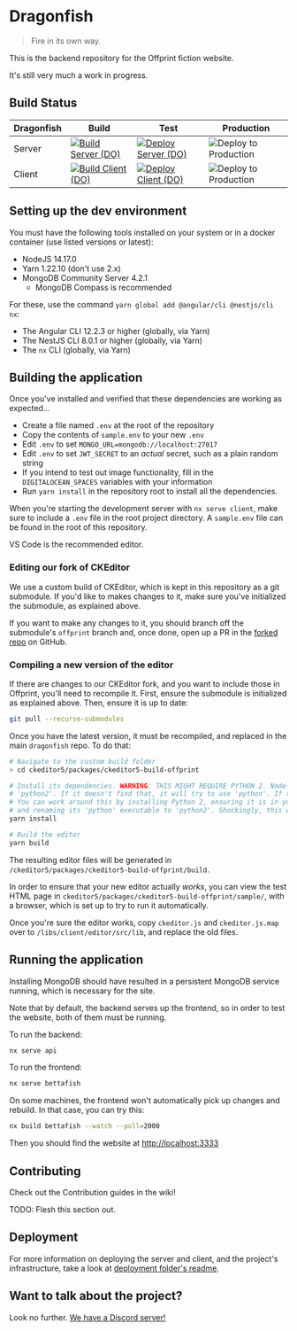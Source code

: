 # Dragonfish

> Fire in its own way.

This is the backend repository for the Offprint fiction website.

It's still very much a work in progress.

## Build Status

| Dragonfish | Build | Test | Production |
| ---------- | ----- | ---- | ---------- |
| Server     | [![Build Server (DO)](https://github.com/OffprintStudios/dragonfish/actions/workflows/digiocean-build-server.yml/badge.svg)](https://github.com/OffprintStudios/dragonfish/actions/workflows/digiocean-build-server.yml) | [![Deploy Server (DO)](https://github.com/OffprintStudios/dragonfish/actions/workflows/digioncean-deploy-server.yml/badge.svg)](https://github.com/OffprintStudios/dragonfish/actions/workflows/digioncean-deploy-server.yml) | ![Deploy to Production](https://github.com/OffprintStudios/dragonfish/workflows/Deploy%20to%20Production/badge.svg) |
| Client     | [![Build Client (DO)](https://github.com/OffprintStudios/dragonfish/actions/workflows/digiocean-build-client.yml/badge.svg)](https://github.com/OffprintStudios/dragonfish/actions/workflows/digiocean-build-client.yml) | [![Deploy Client (DO)](https://github.com/OffprintStudios/dragonfish/actions/workflows/digiocean-deploy-client.yml/badge.svg)](https://github.com/OffprintStudios/dragonfish/actions/workflows/digiocean-deploy-client.yml) | ![Deploy to Production](https://github.com/OffprintStudios/dragonfish/workflows/Deploy%20to%20Production/badge.svg) |

## Setting up the dev environment

You must have the following tools installed on your system or in a docker container (use listed versions or latest):

- NodeJS 14.17.0
- Yarn 1.22.10 (don't use 2.x)
- MongoDB Community Server 4.2.1
  - MongoDB Compass is recommended

For these, use the command `yarn global add @angular/cli @nestjs/cli nx`:

- The Angular CLI 12.2.3 or higher (globally, via Yarn)
- The NestJS CLI 8.0.1 or higher (globally, via Yarn)
- The `nx` CLI (globally, via Yarn)

## Building the application

Once you've installed and verified that these dependencies are working as expected...

- Create a file named `.env` at the root of the repository
- Copy the contents of `sample.env` to your new `.env`
- Edit `.env` to set `MONGO_URL=mongodb://localhost:27017`
- Edit `.env` to set `JWT_SECRET` to an _actual_ secret, such as a plain random string
- If you intend to test out image functionality, fill in the `DIGITALOCEAN_SPACES` variables with your information
- Run `yarn install` in the repository root to install all the dependencies.

When you're starting the development server with `nx serve client`, make sure to include a `.env` file in the root project directory. A `sample.env` file can be found in the root of this repository.

VS Code is the recommended editor.

### Editing our fork of CKEditor

We use a custom build of CKEditor, which is kept in this repository as a git submodule. If you'd like to makes changes to it, make sure you've initialized the submodule, as explained above.

If you want to make any changes to it, you should branch off the submodule's `offprint` branch and, once done, open up a PR in the [forked repo](https://github.com/OffprintStudios/ckeditor5) on GitHub.

### Compiling a new version of the editor

If there are changes to our CKEditor fork, and you want to include those in Offprint, you'll need to recompile it. First, ensure the submodule is initialized as explained above. Then, ensure it is up to date:

```bash
git pull --recurse-submodules
```

Once you have the latest version, it must be recompiled, and replaced in the main `dragonfish` repo. To do that:

```bash
# Navigate to the custom build folder
> cd ckeditor5/packages/ckeditor5-build-offprint

# Install its dependencies. WARNING: THIS MIGHT REQUIRE PYTHON 2. Node-gyp will first look for an executable named 
# 'python2'. If it doesn't find that, it will try to use 'python'. If this is a Python 3 executable, the build will fail.
# You can work around this by installing Python 2, ensuring it is in your PATH, 
# and renaming its 'python' executable to 'python2'. Shockingly, this works.
yarn install

# Build the editor
yarn build
```

The resulting editor files will be generated in `/ckeditor5/packages/ckeditor5-build-offprint/build`.

In order to ensure that your new editor actually _works_, you can view the test HTML page in `ckeditor5/packages/ckeditor5-build-offprint/sample/`, with a browser, which is set up to try to run it automatically.

Once you're sure the editor works, copy `ckeditor.js` and `ckeditor.js.map` over to `/libs/client/editor/src/lib`, and replace the old files.

## Running the application

Installing MongoDB should have resulted in a persistent MongoDB service running, which is necessary for the site.

Note that by default, the backend serves up the frontend, so in order to test the website, both of them must be running.

To run the backend:

```bash
nx serve api
```

To run the frontend:

```bash
nx serve bettafish
```

On some machines, the frontend won't automatically pick up changes and rebuild. In that case, you can try this:

```bash
nx build bettafish --watch --poll=2000
```

Then you should find the website at <http://localhost:3333>

## Contributing

Check out the Contribution guides in the wiki!

TODO: Flesh this section out.

## Deployment

For more information on deploying the server and client, and the project's infrastructure, take a look at [deployment folder's readme](/deploy).

## Want to talk about the project?

Look no further. [We have a Discord server!](https://discord.gg/9cnSwfn)
